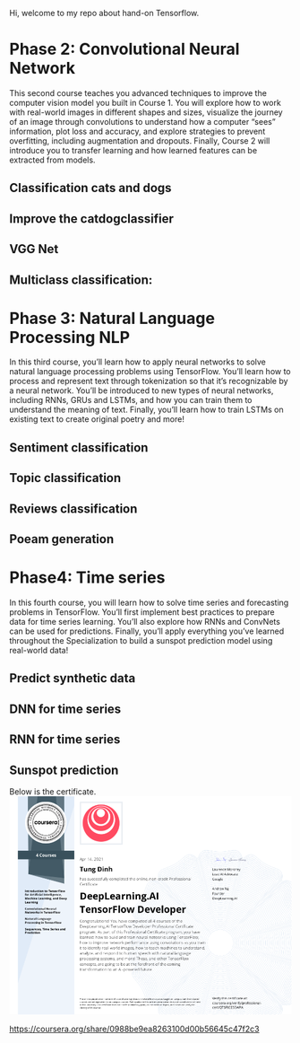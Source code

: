 Hi, welcome to my repo about hand-on Tensorflow. 

# Phase 2: Convolutional Neural Network
This second course teaches you advanced techniques to improve the computer vision model you built in Course 1. You will explore how to work with real-world images in different shapes and sizes, visualize the journey of an image through convolutions to understand how a computer “sees” information, plot loss and accuracy, and explore strategies to prevent overfitting, including augmentation and dropouts. Finally, Course 2 will introduce you to transfer learning and how learned features can be extracted from models.

## Classification cats and dogs

## Improve the catdogclassifier

## VGG Net

## Multiclass classification: 

# Phase 3: Natural Language Processing NLP
In this third course, you’ll learn how to apply neural networks to solve natural language processing problems using TensorFlow. You’ll learn how to process and represent text through tokenization so that it’s recognizable by a neural network. You’ll be introduced to new types of neural networks, including RNNs, GRUs and LSTMs, and how you can train them to understand the meaning of text. Finally, you’ll learn how to train LSTMs on existing text to create original poetry and more!
## Sentiment classification

## Topic classification

## Reviews classification

## Poeam generation

# Phase4: Time series
In this fourth course, you will learn how to solve time series and forecasting problems in TensorFlow. You’ll first implement best practices to prepare data for time series learning. You’ll also explore how RNNs and ConvNets can be used for predictions. Finally, you’ll apply everything you’ve learned throughout the Specialization to build a sunspot prediction model using real-world data!

## Predict synthetic data

## DNN for time series

## RNN for time series

## Sunspot prediction

Below is the certificate.
![plot](figures/Tensorflow_certificate.png)

https://coursera.org/share/0988be9ea8263100d00b56645c47f2c3
